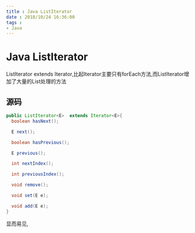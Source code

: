 ```yaml
---
title : Java ListIterator
date : 2018/10/24 16:36:00
tags :
- Java
---
```


# Java ListIterator

ListIterator extends Iterator,比起Iterator主要只有forEach方法,而ListIterator增加了大量的List处理的方法

## 源码

``` java
public ListIterator<E>  extends Iterator<E>{
  boolean hasNext();

  E next();

  boolean hasPrevious();

  E previous();

  int nextIndex();

  int previousIndex();

  void remove();

  void set(E e);

  void add(E e);
}
```

显而易见,
